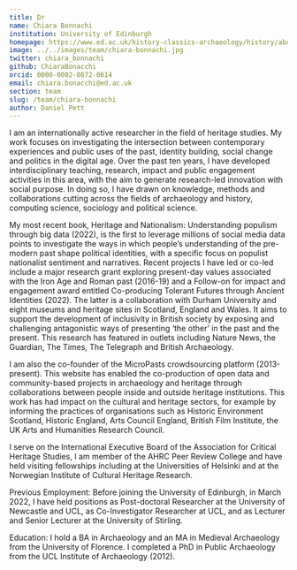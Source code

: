 ```yaml
---
title: Dr
name: Chiara Bonnachi
institution: University of Edinburgh
homepage: https://www.ed.ac.uk/history-classics-archaeology/history/about/staff-profiles/chiara-bonacchi    
image: ../../images/team/chiara-bonnachi.jpg
twitter: chiara_bonnachi
github: ChiaraBonacchi
orcid: 0000-0002-0872-0614
email: chiara.bonacchi@ed.ac.uk
section: team
slug: /team/chiara-bonnachi
author: Daniel Pett
---
```


I am an internationally active researcher in the field of heritage studies. My work focuses on investigating the intersection between contemporary experiences and public uses of the past, identity building, social change and politics in the digital age. Over the past ten years, I have developed interdisciplinary teaching, research, impact and public engagement activities in this area, with the aim to generate research-led innovation with social purpose. In doing so, I have drawn on knowledge, methods and collaborations cutting across the fields of archaeology and history, computing science, sociology and political science.

My most recent book, Heritage and Nationalism: Understanding populism through big data (2022), is the first to leverage millions of social media data points to investigate the ways in which people’s understanding of the pre-modern past shape political identities, with a specific focus on populist nationalist sentiment and narratives. Recent projects I have led or co-led include a major research grant exploring present-day values associated with the Iron Age and Roman past (2016-19) and a Follow-on for impact and engagement award entitled Co-producing Tolerant Futures through Ancient Identities (2022). The latter is a collaboration with Durham University and eight museums and heritage sites in Scotland, England and Wales. It aims to support the development of inclusivity in British society by exposing and challenging antagonistic ways of presenting ‘the other’ in the past and the present. This research has featured in outlets including Nature News, the Guardian, The Times, The Telegraph and British Archaeology.

I am also the co-founder of the MicroPasts crowdsourcing platform (2013-present). This website has enabled the co-production of open data and community-based projects in archaeology and heritage through collaborations between people inside and outside heritage institutions. This work has had impact on the cultural and heritage sectors, for example by informing the practices of organisations such as Historic Environment Scotland, Historic England, Arts Council England, British Film Institute, the UK Arts and Humanities Research Council.

I serve on the International Executive Board of the Association for Critical Heritage Studies, I am member of the AHRC Peer Review College and have held visiting fellowships including at the Universities of Helsinki and at the Norwegian Institute of Cultural Heritage Research.

Previous Employment: Before joining the University of Edinburgh, in March 2022, I have held positions as Post-doctoral Researcher at the University of Newcastle and UCL, as Co-Investigator Researcher at UCL, and as Lecturer and Senior Lecturer at the University of Stirling.

Education: I hold a BA in Archaeology and an MA in Medieval Archaeology from the University of Florence. I completed a PhD in Public Archaeology from the UCL Institute of Archaeology (2012).